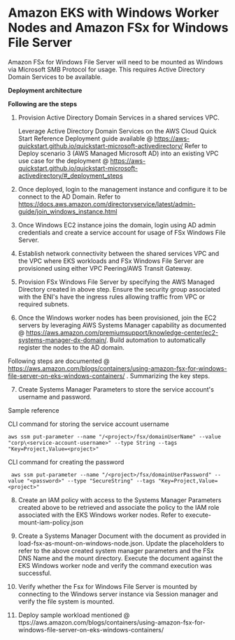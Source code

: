 # Amazon EKS with Windows Worker Nodes and Amazon FSx for Windows File Server 

Amazon FSx for Windows File Server will need to be mounted as Windows via Microsoft SMB Protocol for usage. This requires Active Directory Domain Services to be available. 

**Deployment architecture**

**Following are the steps** 
1. Provision Active Directory Domain Services in a shared services VPC. 

	Leverage Active Directory Domain Services on the AWS Cloud Quick Start Reference Deployment guide available @ https://aws-quickstart.github.io/quickstart-microsoft-activedirectory/ 
	Refer to Deploy scenario 3 (AWS Managed Microsoft AD) into an existing VPC use case for the deployment @ https://aws-quickstart.github.io/quickstart-microsoft-activedirectory/#_deployment_steps 

2. Once deployed, login to the management instance and configure it to be connect to the AD Domain. Refer to https://docs.aws.amazon.com/directoryservice/latest/admin-guide/join_windows_instance.html 

3.  Once Windows EC2 instance joins the domain, login using AD admin credentials and create a service account for usage of FSx Windows File Server.

4. Establish network connectivity between the shared services VPC and the VPC where EKS workloads and FSx Windows File Server are provisioned using either VPC Peering/AWS Transit Gateway. 

5. Provision FSx Windows File Server by specifying the AWS Managed Directory created in above step. Ensure the security group associated with the ENI's have the ingress rules allowing traffic from VPC or required subnets. 

6. Once the Windows worker nodes has been provisioned, join the EC2 servers by leveraging AWS Systems Manager capability as documented @ https://aws.amazon.com/premiumsupport/knowledge-center/ec2-systems-manager-dx-domain/. Build automation to automatically register the nodes to the AD domain. 

Following steps are documented @ https://aws.amazon.com/blogs/containers/using-amazon-fsx-for-windows-file-server-on-eks-windows-containers/ . Summarizing the key steps. 

7. Create Systems Manager Parameters to store the service account's username and password. 

Sample reference

CLI command for storing the service account username 

    aws ssm put-parameter --name "/<project>/fsx/domainUserName" --value "corp\<service-account-username>" --type String --tags "Key=Project,Value=<project>"

CLI command for creating the password 
 
     aws ssm put-parameter --name "/<project>/fsx/domainUserPassword" --value "<password>" --type "SecureString" --tags "Key=Project,Value=<project>"

8. Create an IAM policy with access to the Systems Manager Parameters created above to be retrieved and associate the policy to the IAM role associated with the EKS Windows worker nodes. Refer to execute-mount-iam-policy.json

9. Create a Systems Manager Document with the document as provided in load-fsx-as-mount-on-windows-node.json. Update the placeholders to refer to the above created system manager parameters and the FSx DNS Name and the mount directory. Execute the document against the EKS Windows worker node and verify the command execution was successful. 

10. Verify whether the Fsx for Windows File Server is mounted by connecting to the Windows server instance via Session manager and verify the file system is mounted. 

11. Deploy sample workload mentioned @  ttps://aws.amazon.com/blogs/containers/using-amazon-fsx-for-windows-file-server-on-eks-windows-containers/ 


